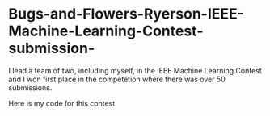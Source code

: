 # Bugs-and-Flowers-Ryerson-IEEE-Machine-Learning-Contest-submission-

I lead a team of two, including myself, in the IEEE Machine Learning Contest and I won first place in the competetion where there was over 50 submissions. 

Here is my code for this contest.

